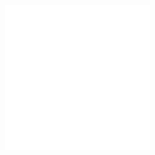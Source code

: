 

<div align="center">
    <img src="my_profile.svg" width="400" height="400" alt="css-in-readme">
</div>

